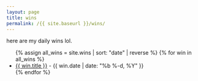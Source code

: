 ```yaml
---
layout: page
title: wins
permalink: /{{ site.baseurl }}/wins/
---
```

here are my daily wins lol.

<ul>
  {% assign all_wins = site.wins | sort: "date" | reverse %}
  {% for win in all_wins %}
    <li><a href="{{ win.url }}">{{ win.title }}</a> - {{ win.date | date: "%b %-d, %Y" }}</li>
  {% endfor %}
</ul>
